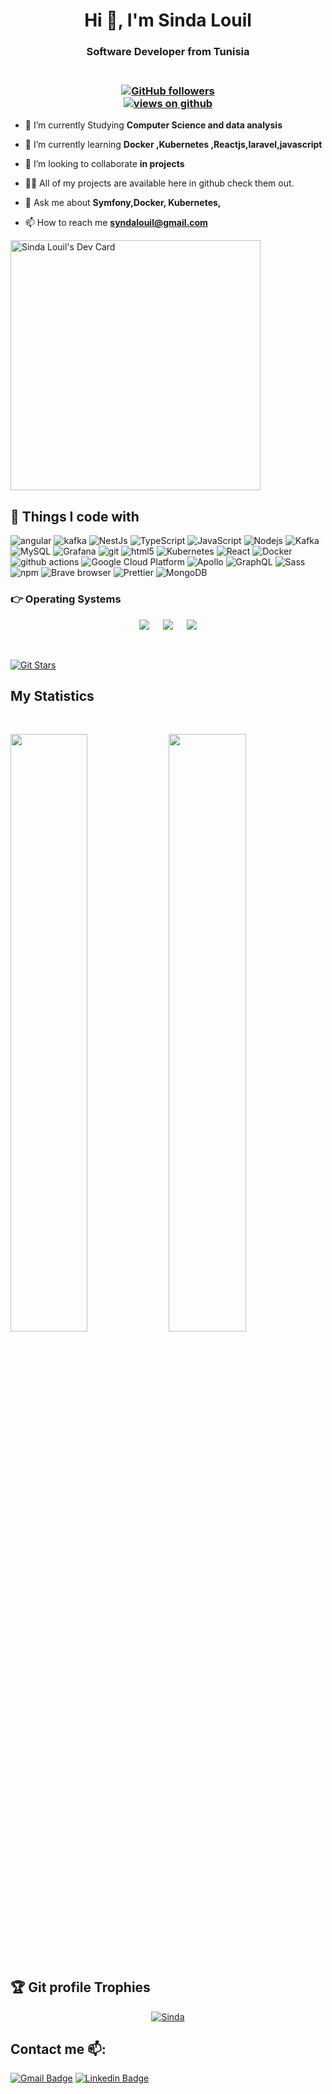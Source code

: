 


<h1 align="center">Hi 👋, I'm Sinda Louil</h1>

<h3 align="center">Software Developer from Tunisia</h3>
<h3 align="center"><br>
  <a href="https://github.com/Sindalouil" target="_blank">
    <img alt="GitHub followers" src="https://img.shields.io/github/followers/Sindalouil?label=Github%20followers&style=for-the-badge">
  </a> <br>
  <a href="https://github.com/Sindalouil" target="_blank">
    <img src="https://komarev.com/ghpvc/?username=Sindalouil&label=Views&color=brightgreen&style=flat-square" alt="views on github" />
  </a>
  </h3> 

- 🔭 I’m currently Studying **Computer Science and data analysis**

- 🌱 I’m currently learning **Docker ,Kubernetes ,Reactjs,laravel,javascript**

- 👯 I’m looking to collaborate **in projects**

- 👨‍💻 All of my projects are available here in github check them out.

- 💬 Ask me about **Symfony,Docker, Kubernetes,**

- 📫 How to reach me **syndalouil@gmail.com**

<a href="https://app.daily.dev/sindalouil"><img src="https://api.daily.dev/devcards/0cabaaee327c484d99d9d996ce591d49.png?r=gqp" width="400" alt="Sinda Louil's Dev Card"/></a>


## 🔧 Things I code with
<p>
  <img alt="angular" src="https://img.shields.io/badge/-Angular-DD0031?style=flat-square&logo=angular&logoColor=white" />
  <img alt="kafka" src="https://img.shields.io/badge/-Kafka-231F20?style=flat-square&logo=apache-kafka  logoColor=white&fbclid=IwAR11w2-XlX3f6vf1wxyit0_hhntWXr_bZmQDSY7YP82ATOhS41-j452tsF0" />
  <img alt="NestJs" src="https://img.shields.io/badge/-NestJs-ea2845?style=flat-square&logo=nestjs&logoColor=white" />
  <img alt="TypeScript" src="https://img.shields.io/badge/-TypeScript-007ACC?style=flat-square&logo=typescript&logoColor=white" />
  <img alt="JavaScript" src="https://img.shields.io/badge/-JavaScript-FCAA00?style=flat-square&logo=JavaScript&logoColor=white" />
  <img alt="Nodejs" src="https://img.shields.io/badge/-Nodejs-43853d?style=flat-square&logo=Node.js&logoColor=white" />
  <img alt="Kafka" src="https://img.shields.io/badge/-Kafka-231F20?style=flat-square&logo=apache-kafka&    logoColor=white" />
  <img alt="MySQL" src="https://img.shields.io/badge/-MySQL-4479A1?style=flat-square&logo=mysql&logoColor=white" />
  <img alt="Grafana" src="https://img.shields.io/badge/-Grafana-F46800?style=flat-square&logo=grafana&     logoColor=white" />
  <img alt="git" src="https://img.shields.io/badge/-Git-F05032?style=flat-square&logo=git&logoColor=white" />
  <img alt="html5" src="https://img.shields.io/badge/-HTML5-E34F26?style=flat-square&logo=html5&logoColor=white" />
  <img alt="Kubernetes" src="https://img.shields.io/badge/-Kubernetes-326CE5?style=flat-square&logo=kubernetes&logoColor=white" />  
  <img alt="React" src="https://img.shields.io/badge/-React-45b8d8?style=flat-square&logo=react&logoColor=white" />
  <img alt="Docker" src="https://img.shields.io/badge/-Docker-46a2f1?style=flat-square&logo=docker&logoColor=white" />
  <img alt="github actions" src="https://img.shields.io/badge/-Github_Actions-2088FF?style=flat-square&logo=github-actions&logoColor=white" />
  <img alt="Google Cloud Platform" src="https://img.shields.io/badge/-Google_Cloud_Platform-1a73e8?style=flat-square&logo=google-cloud&logoColor=white" />
  <img alt="Apollo" src="https://img.shields.io/badge/-Apollo%20GraphQL-311C87?style=flat-square&logo=apollo-graphql&logoColor=white" />
  <img alt="GraphQL" src="https://img.shields.io/badge/-GraphQL-E10098?style=flat-square&logo=graphql&logoColor=white" />
  <img alt="Sass" src="https://img.shields.io/badge/-Sass-CC6699?style=flat-square&logo=sass&logoColor=white" />
  <img alt="npm" src="https://img.shields.io/badge/-NPM-CB3837?style=flat-square&logo=npm&logoColor=white" />
  <img alt="Brave browser" src="https://img.shields.io/badge/-Brave_Browser-FB542B?style=flat-square&logo=brave&logoColor=white" />
  <img alt="Prettier" src="https://img.shields.io/badge/-Prettier-F7B93E?style=flat-square&logo=prettier&logoColor=white" />
  <img alt="MongoDB" src="https://img.shields.io/badge/-MongoDB-13aa52?style=flat-square&logo=mongodb&logoColor=white" />

</p>


 ### 👉 Operating Systems
 
<p align="center">
  &emsp;
    <a href="#"><img src="https://img.shields.io/badge/Linux-FCC624?style=plastic&logo=linux&logoColor=black"></a>
  &emsp;
    <a href="#"><img src="https://img.shields.io/badge/Ubuntu-E95420?style=plastic&logo=ubuntu&logoColor=white"></a>
  &emsp;
    <a href="#"><img src="https://img.shields.io/badge/Windows-0078D6?style=plastic&logo=windows&logoColor=white"></a>
  &emsp;
     
</p>

<br/>

[![Git Stars](https://git-stars.com/share/embed/Sindalouil.svg)](https://git-stars.com/user/Sindalouil)








## My Statistics




      
               









<br/>
<p align="left">
  <img width="49.5%" src="https://github-readme-stats.vercel.app/api?username=Sindalouil&show_icons=true&theme=radical&hide_border=true" />
    <img width="49.5%" src="https://github-readme-streak-stats.herokuapp.com/?user=Sindalouil&theme=radical&hide_border=true" />
</p>
<br>

 
  
 ## :trophy: Git profile Trophies

<p align="center"> <a href="https://github.com/ryo-ma/github-profile-trophy"><img src="https://github-profile-trophy.vercel.app/?username=Sindalouil&layout=compact&theme=algolia" alt="Sinda" /></a> </p>
  
  
  
## Contact me 📫:
[![Gmail Badge](https://img.shields.io/badge/-syndalouil@gmil.com-red?style=flat-roundedrectangle&logo=Gmail&logoColor=white&link=mailto:syndalouil@gmail.com)](mailto:syndalouil@gmail.com)
[![Linkedin Badge](https://img.shields.io/badge/-Sindalouil-blue?style=flat-square&logo=Linkedin&logoColor=white&link=https://www.linkedin.com/in/synda-louil/)](https://www.linkedin.com/in/synda-louil/)





